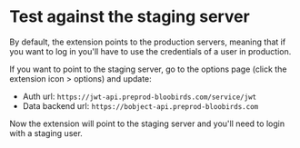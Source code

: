 Test against the staging server
===============================

By default, the extension points to the production servers, meaning that if you want to log in you'll have to use the credentials of a user in production.

If you want to point to the staging server, go to the options page (click the extension icon > options) and update:

- Auth url: `https://jwt-api.preprod-bloobirds.com/service/jwt`
- Data backend url: `https://bobject-api.preprod-bloobirds.com`

Now the extension will point to the staging server and you'll need to login with a staging user.
